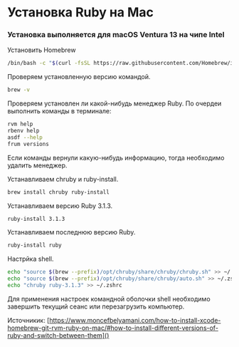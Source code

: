 # Установка Ruby  на Mac

### Установка выполняется для macOS Ventura 13 на чипе Intel

Установить Homebrew

```bash
/bin/bash -c "$(curl -fsSL https://raw.githubusercontent.com/Homebrew/install/HEAD/install.sh)"
```

Проверяем установленную версию командой.

```bash
brew -v
```

Проверяем установлен ли какой-нибудь менеджер Ruby. По очердеи выполнить команды в терминале:

```bash
rvm help
rbenv help
asdf --help
frum versions
```

Если команды вернули какую-нибудь информацию, тогда необходимо удалить менеджер.

Устанавливаем chruby и ruby-install.

```bash
brew install chruby ruby-install
```

Устанавливаем версию Ruby 3.1.3.

```bash
ruby-install 3.1.3
```

Устанавливаем последнюю версию Ruby.

```bash
ruby-install ruby
```

Настрйка shell.

```bash
echo "source $(brew --prefix)/opt/chruby/share/chruby/chruby.sh" >> ~/.zshrc
echo "source $(brew --prefix)/opt/chruby/share/chruby/auto.sh" >> ~/.zshrc
echo "chruby ruby-3.1.3" >> ~/.zshrc
```

Для применения настроек командной оболочки shell необходимо завершить текущий сеанс или перезагрузить компьютер.

Источникик:
[https://www.moncefbelyamani.com/how-to-install-xcode-homebrew-git-rvm-ruby-on-mac/#how-to-install-different-versions-of-ruby-and-switch-between-them]()
